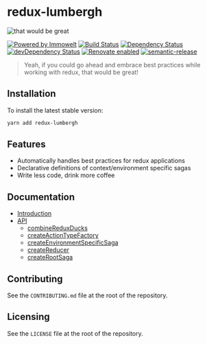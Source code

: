 # redux-lumbergh

![that would be great](https://user-images.githubusercontent.com/1557092/32544711-918637fc-c479-11e7-9cc3-52bb1d7f01a4.gif)

[![Powered by Immowelt](https://img.shields.io/badge/powered%20by-immowelt-yellow.svg?colorB=ffb200)](https://stackshare.io/immowelt-group/)
[![Build Status](https://travis-ci.org/ImmoweltGroup/redux-lumbergh.svg?branch=master)](https://travis-ci.org/ImmoweltGroup/redux-lumbergh)
[![Dependency Status](https://david-dm.org/ImmoweltGroup/redux-lumbergh.svg)](https://david-dm.org/ImmoweltGroup/redux-lumbergh)
[![devDependency Status](https://david-dm.org/ImmoweltGroup/redux-lumbergh/dev-status.svg)](https://david-dm.org/ImmoweltGroup/redux-lumbergh#info=devDependencies&view=table)
[![Renovate enabled](https://img.shields.io/badge/renovate-enabled-brightgreen.svg)](https://renovateapp.com/)
[![semantic-release](https://img.shields.io/badge/%20%20%F0%9F%93%A6%F0%9F%9A%80-semantic--release-e10079.svg)](https://github.com/semantic-release/semantic-release)

> Yeah, if you could go ahead and embrace best practices while working with redux, that would be great!

## Installation

To install the latest stable version:

```sh
yarn add redux-lumbergh
```

## Features

* Automatically handles best practices for redux applications
* Declarative definitions of context/environment specific sagas
* Write less code, drink more coffee

## Documentation

* [Introduction](/docs/introduction/README.md)
* [API](/docs/api/README.md)
  * [combineReduxDucks](/docs/api/combineReduxDucks.md)
  * [createActionTypeFactory](/docs/api/createActionTypeFactory.md)
  * [createEnvironmentSpecificSaga](/docs/api/createEnvironmentSpecificSaga.md)
  * [createReducer](/docs/api/createReducer.md)
  * [createRootSaga](/docs/api/createRootSaga.md)

## Contributing

See the `CONTRIBUTING.md` file at the root of the repository.

## Licensing

See the `LICENSE` file at the root of the repository.
